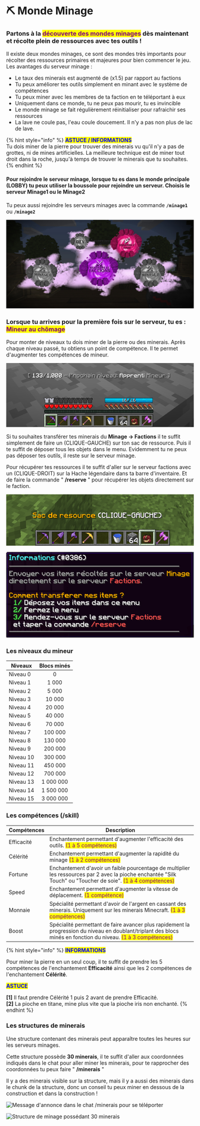 # ⛏ Monde Minage

### Partons à la <mark style="color:purple;">découverte des mondes minages</mark> dès maintenant et récolte plein de ressources avec tes outils !

Il existe deux mondes minages, ce sont des mondes très importants pour récolter des ressources primaires et majeures pour bien commencer le jeu. Les avantages du serveur minage :&#x20;

* Le taux des minerais est augmenté de (x1.5) par rapport au factions&#x20;
* Tu peux améliorer tes outils simplement en minant avec le système de compétences
* Tu peux miner avec les membres de ta faction en te téléportant à eux&#x20;
* Uniquement dans ce monde, tu ne peux pas mourir, tu es invincible
* Le monde minage se fait régulièrement réinitialiser pour rafraichir ses ressources
* La lave ne coule pas, l'eau coule doucement. Il n'y a pas non plus de lac de lave.

{% hint style="info" %}
<mark style="color:blue;">**ASTUCE / INFORMATIONS**</mark>\
Tu dois miner de la pierre pour trouver des minerais vu qu'il n'y a pas de grottes, ni de mines artificielles. La meilleure technique est de miner tout droit dans la roche, jusqu'à temps de trouver le minerais que tu souhaites.&#x20;
{% endhint %}

#### Pour rejoindre le serveur minage, lorsque tu es dans le monde principale (LOBBY) tu peux utiliser la boussole pour rejoindre un serveur. Choisis le serveur Minage1 ou le Minage2

Tu peux aussi rejoindre les serveurs minages avec la commande **`/minage1`** ou **`/minage2`**

<div align="center">

<img src="../../.gitbook/assets/78382739388177ec5d3c944599ef234c.jpg" alt="Menu permettant de rejoindre les différents univers">

</div>

### Lorsque tu arrives pour la première fois sur le serveur, tu es : <mark style="color:purple;">Mineur au chômage</mark>

Pour monter de niveaux tu dois miner de la pierre ou des minerais. Après chaque niveau passé, tu obtiens un point de compétence. Il te permet d'augmenter tes compétences de mineur.

<div align="center">

<img src="../../.gitbook/assets/b443c24cd21c2e81dc1c1283868786e5 (1).png" alt="Barre d&#x27;inventaire : Deux pioches, une pelle, une hache, un seau d&#x27;eau, des blocs infini, le sac de ressources et un objet légendaire te permettant d&#x27;aller au serveur factions">

</div>

Si tu souhaites transférer tes minerais du **Minage -> Factions** il te suffit simplement de faire un (CLIQUE-GAUCHE) sur ton sac de ressource. Puis il te suffit de déposer tous les objets dans le menu. Evidemment tu ne peux pas déposer tes outils, il reste sur le serveur minage.

Pour récupérer tes ressources il te suffit d'aller sur le serveur factions avec un (CLIQUE-DROIT) sur la Hache légendaire dans ta barre d'inventaire. Et de faire la commande " **/reserve** " pour récupérer les objets directement sur le faction.

<div align="center">

<img src="../../.gitbook/assets/image (35).png" alt="SAC DE RESSOURCE dans ta barre d&#x27;inventaire">

</div>

<div align="center">

<img src="../../.gitbook/assets/image (68).png" alt="1.  Dépose tes objets dans ce menu 
2.  Fermer le menu 
3.  Rends-toi sur le factions et tape la commande /reserve">

</div>

### Les niveaux du mineur

| Niveaux   | Blocs minés |
| --------- | :---------: |
| Niveau 0  |      0      |
| Niveau 1  |    1 000    |
| Niveau 2  |    5 000    |
| Niveau 3  |    10 000   |
| Niveau 4  |    20 000   |
| Niveau 5  |    40 000   |
| Niveau 6  |    70 000   |
| Niveau 7  |   100 000   |
| Niveau 8  |   130 000   |
| Niveau 9  |   200 000   |
| Niveau 10 |   300 000   |
| Niveau 11 |   450 000   |
| Niveau 12 |   700 000   |
| Niveau 13 |  1 000 000  |
| Niveau 14 |  1 500 000  |
| Niveau 15 |  3 000 000  |

### Les compétences (/skill)

| Compétences | Description                                                                                                                                                                                        |
| ----------- | -------------------------------------------------------------------------------------------------------------------------------------------------------------------------------------------------- |
| Efficacité  | Enchantement permettant d'augmenter l'efficacité des outils. <mark style="color:purple;">(1 à 5 compétences)</mark>                                                                                |
| Célérité    | Enchantement permettant d'augmenter la rapidité du minage <mark style="color:purple;">(1 à 2 compétences)</mark>                                                                                   |
| Fortune     | Enchantement d'avoir un faible pourcentage de multiplier les ressources par 2 avec la pioche enchantée "Silk Touch" ou "Toucher de soie". <mark style="color:purple;">(1 à 4 compétences)</mark>   |
| Speed       | Enchantement permettant d'augmenter la vitesse de déplacement. <mark style="color:purple;">(1 compétence)</mark>                                                                                   |
| Monnaie     | Spécialité permettant d'avoir de l'argent en cassant des minerais. Uniquement sur les minerais Minecraft. <mark style="color:purple;">(1 à 3 compétences)</mark>                                   |
| Boost       | Spécialité permettant de faire avancer plus rapidement la progression du niveau en doublant/triplant des blocs minés en fonction du niveau. <mark style="color:purple;">(1 à 3 compétences)</mark> |

{% hint style="info" %}
<mark style="color:blue;">**INFORMATIONS**</mark>

Pour miner la pierre en un seul coup, il te suffit de prendre les 5 compétences de l'enchantement **Efficacité** ainsi que les 2 compétences de l'enchantement **Célérité**.

<mark style="color:blue;">**ASTUCE**</mark>

**\[1]** Il faut prendre Célérité 1 puis 2 avant de prendre Efficacité. \
**\[2]** La pioche en titane, mine plus vite que la pioche iris non enchanté.
{% endhint %}

### Les structures de minerais

Une structure contenant des minerais peut apparaître toutes les heures sur les serveurs minages.&#x20;

Cette structure possède **30 minerais**, il te suffit d'aller aux coordonnées indiqués dans le chat pour aller miner les minerais, pour te rapprocher des coordonnées tu peux faire " **/minerais** "

Il y a des minerais visible sur la structure, mais il y a aussi des minerais dans le chunk de la structure, donc un conseil tu peux miner en dessous de la construction et dans la construction !

![Message d'annonce dans le chat /minerais pour se téléporter](<../../.gitbook/assets/eyJhbGciOiJIUzI1NiJ9.eyJpbWciOiJfYTk3NjA3ODkxODkwMjI2MTYxOGQ4N2FlYzdkZDI4ZDAifQ.UnLMaPh9YAVoGIZpDIwG-UhprDBTWAP\_p9cs5PIJvoE-png (2).jpg>)

![Structure de minage possédant 30 minerais](../../.gitbook/assets/2022-02-12\_23.25.54.png)
